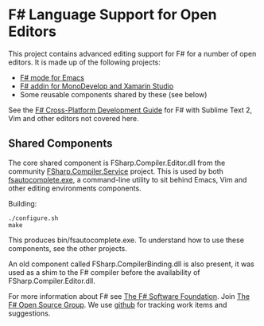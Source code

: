 # F# Language Support for Open Editors

This project contains advanced editing support for F# for a number of open editors. It is made up of the following projects:
* [F# mode for Emacs](emacs/README.md)
* [F# addin for MonoDevelop and Xamarin Studio](monodevelop/README.md)
* Some reusable components shared by these (see below)

See the [F# Cross-Platform Development Guide](http://fsharp.org/guides/mac-linux-cross-platform/index.html#editing) for F# with Sublime Text 2, Vim and other editors not covered here.

## Shared Components

The core shared component is FSharp.Compiler.Editor.dll from the 
community [FSharp.Compiler.Service](https://github.com/fsharp/FSharp.Compiler.Service) project. 
This is used by both [fsautocomplete.exe](https://github.com/fsharp/fsharpbinding/tree/master/FSharp.AutoComplete), 
a command-line utility to sit behind Emacs, Vim and other editing environments components. 

Building:

	./configure.sh
	make

This produces bin/fsautocomplete.exe. To understand how to use these components, see the other projects.

An old component called FSharp.CompilerBinding.dll is also present, it was used as a shim to the F# compiler before
the availability of FSharp.Compiler.Editor.dll.


For more information about F# see [The F# Software Foundation](http://fsharp.org). Join [The F# Open Source Group](http://fsharp.github.com). We use [github](https://github.com/fsharp/fsharpbinding) for tracking work items and suggestions.
